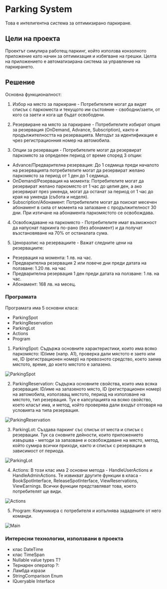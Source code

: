 # Parking System
Това е интелигентна система за оптимизирано паркиране.
## Цели на проекта
Проектът симулира работещ паркинг, който използва конзолното приложение като начин за оптимизация и избягване на грешки. Целта на приложението е автоматизирана система за управление на паркирането.
## Решение
Основна функционалност:
1. Избор на място за паркиране -
   Потребителите могат да видят списък с паркоместа и текущото им състояние - свободни/заети, от кого са заети и кога ще бъдат освободени.
   
2. Резервиране на място за паркиране -
   Потребителите избират опция за резервация (OnDemand, Advance, Subscription), както и продължителността на резервацията. Методът за идентификация е чрез регистрационния номер на автомобила.

3. Опции за резервация - Потребителите могат да резервират паркомясто за определен период от време според 3 опции:
- Advance/Предварителна резервация: До 1 седмица преди началото на резервацията потребителите могат да резервират желано паркомясто за период от 1 ден до 1 седмица.
- OnDemand/Резервация на момента: Потребителите могат да резервират желано паркомясто от 1 час до целия ден, а ако резервират през уикенда, могат да останат за период от 1 час до края на уикенда (събота и неделя).
- Subscription/Абонамент: Потребителите могат да поискат месечен абонамент в сила от момента на запазване с продължителност 30 дни. При изтичане на абонамента паркомястото се освобождава.

4. Освобождаване на паркомясто -
   Потребителите имат възможност да напуснат паркинга по-рано (без абонамент) и да получат възстановяване на 70% от останалата сума.

5. Ценоразпис на резервациите - Важат следните цени на резервациите:
- Резервация на момента: 1 лв. на час.
- Предварителна резервация 2 или повече дни преди датата на ползване: 1.20 лв. на час
- Предварителна резервация 1 ден преди датата на ползване: 1 лв. на час.
- Абонамент: 168 лв. на месец.

### Програмата
Програмата има 5 основни класа:
- ParkingSpot
- ParkingReservation
- ParkingLot
- Actions
- Program

1. ParkingSpot:
Съдържа основните характеристики, които има всяко паркомясто:
ID/име (напр. A1), проверка дали мястото е заето или не, ID (регистрационен номер) на превозното средство, което заема мястото, време, до което мястото е запазено.

![ParkingSpot](https://github.com/GerganaVicheva/ParkingSystem/assets/173889883/0d104f84-7813-47e9-8151-0cc71001337e) 

2. ParkingReservation:
Съдържа основните свойства, които има всяка резервация:
ID/име на запазеното място, ID (регистрационен номер) на автомобила, използващ мястото, период на използване на мястото, тип резервация. Тук е капсулацията на всяко свойство, което класът има, и метод, който проверява дали входът отговаря на условията на типа резервация.

![ParkingReservation](https://github.com/GerganaVicheva/ParkingSystem/assets/173889883/14aaa4dc-e53f-4ed4-b1a4-7c8cc075fd50)


3. ParkingLot:
Създава паркинг със списък от места и списък с резервации. Тук са сновните дейности, които приложението извършва - методи за запазване и освобождаване на място, метод, който сумира всички приходи, както и списък с резервации в зависимост от периода.

![ParkingLot](https://github.com/GerganaVicheva/ParkingSystem/assets/173889883/36316cad-5f65-46f8-be3c-2bf1ef297de0)


4. Actions:
В този клас има 2 основни метода - HandleUserActions и HandleAdminActions. Те извикват другите функции в класа - BookSpotInterface, ReleaseSpotInterface, ViewReservations, ViewEarnings. Всички функции представляват това, което потребителят ще види.

![Actions](https://github.com/GerganaVicheva/ParkingSystem/assets/173889883/cc40576e-289b-41c5-b93b-456b1d86282b)


5. Program: 
Комуникира с потребителя и изпълнява зададените от него команди.

![Main](https://github.com/GerganaVicheva/ParkingSystem/assets/173889883/bf701e68-093b-47de-8a6f-a4f5b10d3112)

### Интересни технологии, използвани в проекта
- клас DateTime
- клас TimeSpan
- Nullable value types T?
- Тернарен оператор ?:
- Ламбда изрази
- StringComparison Enum
- IQueryable Interface
